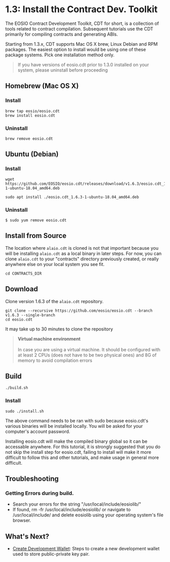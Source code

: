 # 1.3: Install the Contract Dev. Toolkit

The EOSIO Contract Development Toolkit, CDT for short, is a collection of tools related to contract compilation. Subsequent tutorials use the CDT primarily for compiling contracts and generating ABIs.

Starting from 1.3.x, CDT supports Mac OS X brew, Linux Debian and RPM packages. The easiest option to install would be using one of these package systems. Pick one installation method only.

> If you have versions of eosio.cdt prior to 1.3.0 installed on your system, please uninstall before proceeding

## Homebrew (Mac OS X)

### Install

    brew tap eosio/eosio.cdt
    brew install eosio.cdt

### Uninstall

    brew remove eosio.cdt

## Ubuntu (Debian)

### Install

    wget https://github.com/EOSIO/eosio.cdt/releases/download/v1.6.3/eosio.cdt_1.6.3-1-ubuntu-18.04_amd64.deb
    
    sudo apt install ./eosio.cdt_1.6.3-1-ubuntu-18.04_amd64.deb

### Uninstall

    $ sudo yum remove eosio.cdt

## Install from Source

The location where `alaio.cdt` is cloned is not that important because you will be installing `alaio.cdt` as a local binary in later steps. For now, you can clone `alaio.cdt` to your "contracts" directory previously created, or really anywhere else on your local system you see fit.

    cd CONTRACTS_DIR

## Download

Clone version 1.6.3 of the `alaio.cdt` repository.

    git clone --recursive https://github.com/eosio/eosio.cdt --branch v1.6.3 --single-branch
    cd eosio.cdt

It may take up to 30 minutes to clone the repository

> **Virtual machine environment** <br> <br> In case you are using a virtual machine. It should be configured with at least 2 CPUs (does not have to be two physical ones) and 8G of memory to avoid compilation errors

## Build

    ./build.sh

### Install

    sudo ./install.sh

The above command needs to be ran with sudo because eosio.cdt's various binaries will be installed locally. You will be asked for your computer's account password.

Installing eosio.cdt will make the compiled binary global so it can be accessable anywhere. For this tutorial, it is strongly suggested that you do not skip the install step for eosio.cdt, failing to install will make it more difficult to follow this and other tutorials, and make usage in general more difficult.

## Troubleshooting

### Getting Errors during build.

* Search your errors for the string "/usr/local/include/eosiolib/"
* If found, rm -fr /usr/local/include/eosiolib/ or navigate to /usr/local/include/ and delete eosiolib using your operating system's file browser.

## What's Next?

* [Create Development Wallet](): Steps to create a new development wallet used to store public-private key pair.